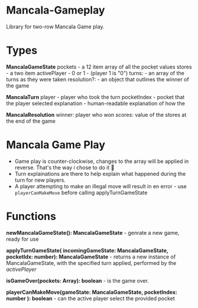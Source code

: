 # Mancala-Gameplay 
Library for two-row Mancala Game play.

# Types 

**MancalaGameState**
  pockets - a 12 item array of all the pocket values
  stores - a two item
  activePlayer - 0 or 1 - (player 1 is "0")
  turns: - an array of the turns as they were taken
  resolution?: - an object that outlines the winner of the game

**MancalaTurn**
  player - player who took the turn
  pocketIndex - pocket that the player selected
  explanation - human-readable explanation of how the 

**MancalaResolution**
  winner: player who won
  scores: value of the stores at the end of the game

# Mancala Game Play
* Game play is counter-clockwise, changes to the array will be applied in reverse. That's the way i chose to do it :shrug:
* Turn explainations are there to help explain what happened during the turn for new players. 
* A player attempting to make an illegal move will result in en error - use `playerCanMakeMove` before calling applyTurnGameState

# Functions 
__newMancalaGameState(): MancalaGameState__ - genrate a new game, ready for use

__applyTurnGameState( incomingGameState: MancalaGameState, pocketIdx: number): MancalaGameState__ - returns a new instance of MancalaGameState, with the specified turn applied, performed by the _activePlayer_ 

__isGameOver(pockets: Array<number>): boolean__ - is the game over.

__playerCanMakeMove(gameState: MancalaGameState, pocketIndex: number ): boolean__ - can the active player select the provided pocket
